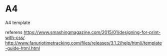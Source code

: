 # A4
A4 template

referens
https://www.smashingmagazine.com/2015/01/designing-for-print-with-css/
http://www.fanuriotimetracking.com/files/releases/3.1.2/help/html//template-guide-html.html